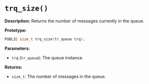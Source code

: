 # `trq_size()`

**Description:**
Returns the number of messages currently in the queue.

**Prototype:**
```c
PUBLIC size_t trq_size(tr_queue trq);
```

**Parameters:**
- `trq` (`tr_queue`): The queue instance.

**Returns:**
- `size_t`: The number of messages in the queue.
